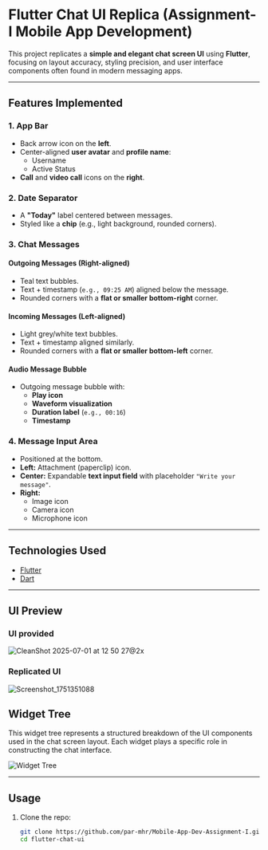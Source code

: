 # Flutter Chat UI Replica (Assignment-I Mobile App Development)

This project replicates a **simple and elegant chat screen UI** using **Flutter**, focusing on layout accuracy, styling precision, and user interface components often found in modern messaging apps.

---

## Features Implemented

### 1. App Bar

- Back arrow icon on the **left**.
- Center-aligned **user avatar** and **profile name**:  
  - Username 
  - Active Status
- **Call** and **video call** icons on the **right**.

### 2. Date Separator

- A **"Today"** label centered between messages.
- Styled like a **chip** (e.g., light background, rounded corners).

### 3. Chat Messages

#### Outgoing Messages (Right-aligned)
- Teal text bubbles.
- Text + timestamp (`e.g., 09:25 AM`) aligned below the message.
- Rounded corners with a **flat or smaller bottom-right** corner.

#### Incoming Messages (Left-aligned)
- Light grey/white text bubbles.
- Text + timestamp aligned similarly.
- Rounded corners with a **flat or smaller bottom-left** corner.

#### Audio Message Bubble
- Outgoing message bubble with:
  - **Play icon**
  - **Waveform visualization**
  - **Duration label** (`e.g., 00:16`)
  - **Timestamp**

### 4. Message Input Area

- Positioned at the bottom.
- **Left:** Attachment (paperclip) icon.
- **Center:** Expandable **text input field** with placeholder `"Write your message"`.
- **Right:**  
  - Image icon  
  - Camera icon  
  - Microphone icon

---

## Technologies Used

- [Flutter](https://flutter.dev/)
- [Dart](https://dart.dev/)

---

##  UI Preview
### UI provided

  ![CleanShot 2025-07-01 at 12 50 27@2x](https://github.com/user-attachments/assets/7d9976d6-3155-4948-a316-21ce839719f3)

### Replicated UI

  ![Screenshot_1751351088](https://github.com/user-attachments/assets/72cbc188-d30e-4bd3-99bf-bc976e91cd1b)


## Widget Tree
This widget tree represents a structured breakdown of the UI components used in the chat screen layout. Each widget plays a specific role in constructing the chat interface.

![Widget Tree](https://github.com/user-attachments/assets/01b5d1dd-218f-4fcc-8c95-de042365d436)

---

## Usage

1. Clone the repo:
   ```bash
   git clone https://github.com/par-mhr/Mobile-App-Dev-Assignment-I.git
   cd flutter-chat-ui
